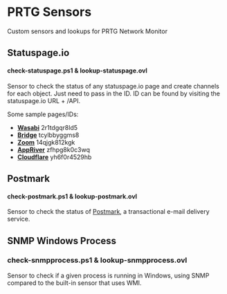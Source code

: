 # PRTG Sensors
Custom sensors and lookups for PRTG Network Monitor

## Statuspage.io
#### check-statuspage.ps1 & lookup-statuspage.ovl
Sensor to check the status of any statuspage.io page and create channels for each object. Just need to pass in the ID. ID can be found by visiting the statuspage.io URL + /API. 

Some sample pages/IDs:

* **[Wasabi](https://status.wasabi.com/)** 2r1tdgqr8ld5
* **[Bridge](http://status.bridgeapp.com/)** tcylbbyggms8
* **[Zoom](https://status.zoom.us/)** 14qjgk812kgk
* **[AppRiver](https://status.appriver.com/)** zfhpg8k0c3wq
* **[Cloudflare](https://www.cloudflarestatus.com/)** yh6f0r4529hb

## Postmark
#### check-postmark.ps1 & lookup-postmark.ovl
Sensor to check the status of [Postmark](https://status.postmarkapp.com/), a transactional e-mail delivery service. 


## SNMP Windows Process
### check-snmpprocess.ps1 & lookup-snmpprocess.ovl
Sensor to check if a given process is running in Windows, using SNMP compared to the built-in sensor that uses WMI.
